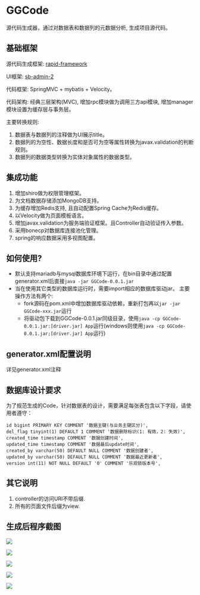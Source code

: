 # GGCode
源代码生成器，通过对数据表和数据列的元数据分析, 生成项目源代码。
## 基础框架
源代码生成框架: [rapid-framework](https://code.google.com/archive/p/rapid-framework/)

UI框架: [sb-admin-2](https://startbootstrap.com/template-overviews/sb-admin-2/) 

代码框架: SpringMVC + mybatis + Velocity。

代码架构: 经典三层架构(MVC), 增加rpc模块做为调用三方api模块, 增加manager模块设置为缓存层与事务层。

主要转换规则:

1. 数据表与数据列的注释做为UI展示title。
2. 数据列的为空性、数据长度和是否可为空等属性转换为javax.validation的判断规则。
3. 数据列的数据类型转换为实体对象属性的数据类型。

## 集成功能
1. 增加shiro做为权限管理框架。
2. 为文档数据存储添加MongoDB支持。
3. 为缓存增加Redis支持, 且自动配置Spring Cache为Redis缓存。
4. 以Velocity做为页面模板语言。
5. 增加javax.validation为服务端验证框架。且Controller自动验证传入参数。
6. 采用bonecp对数据库连接池化管理。
7. spring的响应数据采用多视图配置。

## 如何使用?
* 默认支持mariadb与mysql数据库环境下运行，在bin目录中通过配置generator.xml后直接`java -jar GGCode-0.0.1.jar`
* 当在使用其它类型的数据库运行时，需要import相应的数据库驱动jar。
主要操作方法有两个:
    * fork源码在pom.xml中增加数据库驱动依赖，重新打包再以`jar -jar GGCode-xxx.jar`运行
    * 将驱动包下载到GGCode-0.0.1.jar同级目录，使用`java -cp GGCode-0.0.1.jar:[driver.jar] App`运行(windows则使用`java -cp GGCode-0.0.1.jar;[driver.jar] App`运行)

## generator.xml配置说明
详见generator.xml注释

## 数据库设计要求
为了规范生成的Code，针对数据表的设计，需要满足每张表包含以下字段，请使用者遵守：
```
id bigint PRIMARY KEY COMMENT '数据主键(与业务主键区分)',
del_flag tinyint(1) DEFAULT 1 COMMENT '数据删除标识(1: 有效，2: 失效)',
created_time timestamp COMMENT '数据创建时间',
updated_time timestamp COMMENT '数据最后update时间',
created_by varchar(50) DEFAULT NULL COMMENT '数据创建者',
updated_by varchar(50) DEFAULT NULL COMMENT '数据最近更新者',
version int(11) NOT NULL DEFAULT '0' COMMENT '乐观锁版本号',
```
## 其它说明
1. controller的访问URI不带后缀.
2. 所有的页面文件后缀为view.

## 生成后程序截图
![](http://www.wujianjun.org/images/list.png)

![](http://www.wujianjun.org/images/add.png)

![](http://www.wujianjun.org/images/update.png)

![](http://www.wujianjun.org/images/show.png)

![](http://www.wujianjun.org/images/delete.png)